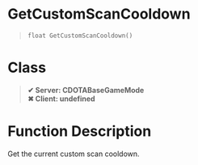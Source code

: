 # GetCustomScanCooldown
> `float GetCustomScanCooldown()`
# Class
> __✔ Server: CDOTABaseGameMode__  
> __✖ Client: undefined__  
# Function Description
Get the current custom scan cooldown.

